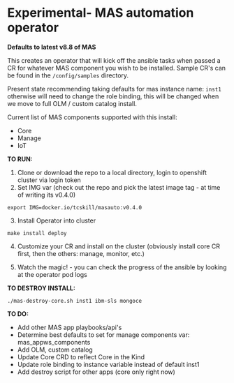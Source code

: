 # Experimental- MAS automation operator

**Defaults to latest v8.8 of MAS**

This creates an operator that will kick off the ansible tasks when passed a CR for whatever MAS component you wish to be installed.
Sample CR's can be found in the `/config/samples` directory.

Present state recommending taking defaults for mas instance name: `inst1` otherwise will need to change the role binding, this will be changed when we move to full OLM / custom catalog install.

Current list of MAS components supported with this install:
- Core
- Manage
- IoT

**TO RUN:**

1.  Clone or download the repo to a local directory, login to openshift cluster via login token
2.  Set IMG var (check out the repo and pick the latest image tag - at time of writing its v0.4.0)

`export IMG=docker.io/tcskill/masauto:v0.4.0`

3.  Install Operator into cluster

`make install deploy`

4.  Customize your CR and install on the cluster (obviously install core CR first, then the others: manage, monitor, etc.)

5.  Watch the magic! - you can check the progress of the ansible by looking at the operator pod logs

**TO DESTROY INSTALL:**

`./mas-destroy-core.sh inst1 ibm-sls mongoce`

**TO DO:**
- Add other MAS app playbooks/api's
- Determine best defaults to set for manage components var: mas_appws_components
- Add OLM, custom catalog
- Update Core CRD to reflect Core in the Kind
- Update role binding to instance variable instead of default inst1
- Add destroy script for other apps (core only right now)
